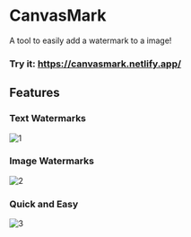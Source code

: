 # CanvasMark
A tool to easily add a watermark to a image!
### Try it: https://canvasmark.netlify.app/
## Features
### Text Watermarks
![1](https://i.imgur.com/wSwv82v.png)
### Image Watermarks
![2](https://i.imgur.com/NAoyV7I.png)
### Quick and Easy
![3](https://i.imgur.com/OAWo8J7.png)
